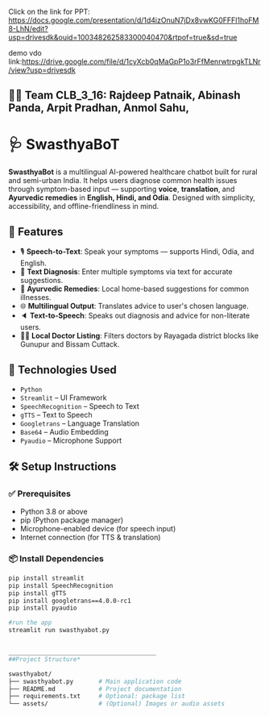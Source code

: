 Click on the link for PPT: https://docs.google.com/presentation/d/1d4izOnuN7jDx8vwKG0FFFl1hoFM8-LhN/edit?usp=drivesdk&ouid=100348262583300040470&rtpof=true&sd=true

demo vdo link:https://drive.google.com/file/d/1cyXcb0qMaGpP1o3rFfMenrwtrpgkTLNr/view?usp=drivesdk

👨‍💻 Team CLB_3_16:
   Rajdeep Patnaik,
   Abinash Panda,
   Arpit Pradhan,
   Anmol Sahu,
  ---------------------
# 🩺 SwasthyaBoT
**SwasthyaBot** is a multilingual AI-powered healthcare chatbot built for rural and semi-urban India. It helps users diagnose common health issues through symptom-based input — supporting **voice**, **translation**, and **Ayurvedic remedies** in **English, Hindi, and Odia**. Designed with simplicity, accessibility, and offline-friendliness in mind.


## 🌟 Features


- 🎙️ **Speech-to-Text**: Speak your symptoms — supports Hindi, Odia, and English.
- 🧾 **Text Diagnosis**: Enter multiple symptoms via text for accurate suggestions.
- 🌿 **Ayurvedic Remedies**: Local home-based suggestions for common illnesses.
- 🌐 **Multilingual Output**: Translates advice to user's chosen language.
- 🔈 **Text-to-Speech**: Speaks out diagnosis and advice for non-literate users.
- 🧑‍⚕️ **Local Doctor Listing**: Filters doctors by Rayagada district blocks like Gunupur and Bissam Cuttack.



## 🧠 Technologies Used

- `Python`
- `Streamlit` – UI Framework
- `SpeechRecognition` – Speech to Text
- `gTTS` – Text to Speech
- `Googletrans` – Language Translation
- `Base64` – Audio Embedding
- `Pyaudio` – Microphone Support



## 🛠️ Setup Instructions

### ✅ Prerequisites

- Python 3.8 or above
- pip (Python package manager)
- Microphone-enabled device (for speech input)
- Internet connection (for TTS & translation)

### 📦 Install Dependencies

```bash
pip install streamlit
pip install SpeechRecognition
pip install gTTS
pip install googletrans==4.0.0-rc1
pip install pyaudio

#run the app
streamlit run swasthyabot.py


_________________________________________
##Project Structure*

swasthyabot/
├── swasthyabot.py       # Main application code
├── README.md            # Project documentation
├── requirements.txt     # Optional: package list
└── assets/              # (Optional) Images or audio assets
